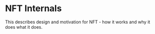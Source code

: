 # NFT Internals
This describes design and motivation for NFT - how it works and why it does what it does.



